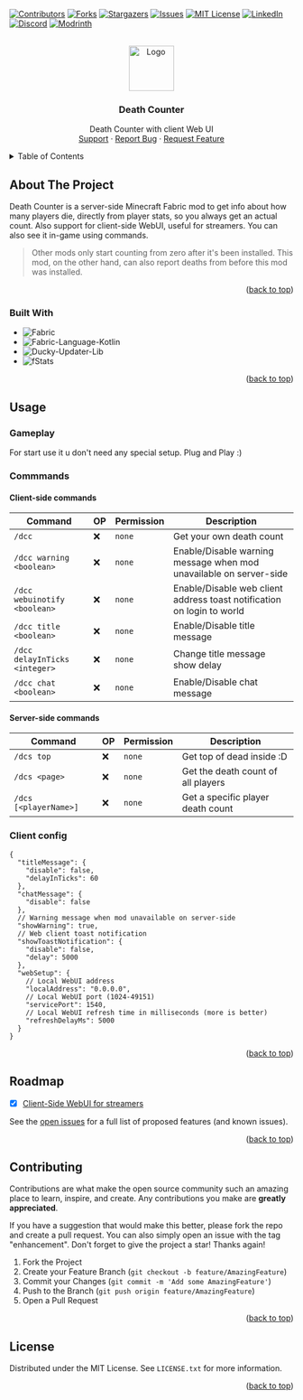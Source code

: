 <a name="readme-top"></a>

[![Contributors][contributors-shield]][contributors-url]
[![Forks][forks-shield]][forks-url]
[![Stargazers][stars-shield]][stars-url]
[![Issues][issues-shield]][issues-url]
[![MIT License][license-shield]][license-url]
[![LinkedIn][linkedin-shield]][linkedin-url]
[![Discord][discord-shield]][discord-url]
[![Modrinth][modrinth-shield]][modrinth-url]

<br />
<div align="center">
  <a href="https://github.com/syorito-hatsuki/death-counter">
    <img src="https://github.com/syorito-hatsuki/death-counter/blob/1.20/src/main/resources/assets/deathcounter/icon.png?raw=true" alt="Logo" width="80" height="80">
  </a>

<h3 align="center">Death Counter</h3>

  <p align="center">
    Death Counter with client Web UI
    <br />
    <a href="https://discord.gg/pbwnMwnUD6">Support</a>
    ·
    <a href="https://github.com/syorito-hatsuki/death-counter/issues">Report Bug</a>
    ·
    <a href="https://github.com/syorito-hatsuki/death-counter/issues">Request Feature</a>
  </p>
</div>

<details>
  <summary>Table of Contents</summary>
  <ol>
    <li>
      <a href="#about-the-project">About The Project</a>
      <ul>
        <li><a href="#built-with">Built With</a></li>
      </ul>
    </li>
    <li>
      <a href="#usage">Usage</a>
      <ul>
        <li><a href="#gameplay">Gameplay</a></li>
        <li>
          <a href="#commmands">Commmands</a>
          <ul>
            <li><a href="#client-side-commands">Client-side commands</a></li>
            <li><a href="#server-side-commands">Server-side commands</a></li>
          </ul>
        </li>
        <li><a href="#client-config">Client Config</a></li>
      </ul>
    </li>
    <li><a href="#roadmap">Roadmap</a></li>
    <li><a href="#contributing">Contributing</a></li>
    <li><a href="#license">License</a></li>
  </ol>
</details>

## About The Project

Death Counter is a server-side Minecraft Fabric mod to get info about how many players die, directly from player stats,
so you always get an actual count. Also support for client-side WebUI, useful for streamers. You can also see it in-game
using commands.

> Other mods only start counting from zero after it's been installed. This mod, on the other hand, can also report
> deaths from before this mod was installed.

<p align="right">(<a href="#readme-top">back to top</a>)</p>

### Built With

* ![Fabric][fabric]
* ![Fabric-Language-Kotlin][fabric-language-kotlin]
* ![Ducky-Updater-Lib][ducky-updater-lib]
* ![fStats][fstats]

<p align="right">(<a href="#readme-top">back to top</a>)</p>

## Usage

### Gameplay

For start use it u don't need any special setup. Plug and Play :)

### Commmands

#### Client-side commands

| Command                       | OP | Permission | Description                                                            |
|-------------------------------|----|------------|------------------------------------------------------------------------|
| `/dcc`                        | ❌  | `none`     | Get your own death count                                               |
| `/dcc warning <boolean>`      | ❌  | `none`     | Enable/Disable warning message when mod unavailable on server-side     |
| `/dcc webuinotify <boolean>`  | ❌  | `none`     | Enable/Disable web client address toast notification on login to world |
| `/dcc title <boolean>`        | ❌  | `none`     | Enable/Disable title message                                           |
| `/dcc delayInTicks <integer>` | ❌  | `none`     | Change title message show delay                                        |
| `/dcc chat <boolean>`         | ❌  | `none`     | Enable/Disable chat message                                            |

#### Server-side commands

| Command               | OP | Permission | Description                        |
|-----------------------|----|------------|------------------------------------|
| `/dcs top`            | ❌  | `none`     | Get top of dead inside :D          |
| `/dcs <page>`         | ❌  | `none`     | Get the death count of all players |
| `/dcs [<playerName>]` | ❌  | `none`     | Get a specific player death count  |

### Client config

```json5
{
  "titleMessage": {
    "disable": false,
    "delayInTicks": 60
  },
  "chatMessage": {
    "disable": false
  },
  // Warning message when mod unavailable on server-side
  "showWarning": true,
  // Web client toast notification
  "showToastNotification": {
    "disable": false,
    "delay": 5000
  },
  "webSetup": {
    // Local WebUI address
    "localAddress": "0.0.0.0",
    // Local WebUI port (1024-49151)
    "servicePort": 1540,
    // Local WebUI refresh time in milliseconds (more is better)
    "refreshDelayMs": 5000
  }
}
```

<p align="right">(<a href="#readme-top">back to top</a>)</p>

## Roadmap

- [x] [Client-Side WebUI for streamers](https://github.com/syorito-hatsuki/death-counter/blob/1.20/obs-integration.md)

See the [open issues](https://github.com/syorito-hatsuki/death-counter/issues) for a full list of proposed features (and
known issues).

<p align="right">(<a href="#readme-top">back to top</a>)</p>

## Contributing

Contributions are what make the open source community such an amazing place to learn, inspire, and create. Any
contributions you make are **greatly appreciated**.

If you have a suggestion that would make this better, please fork the repo and create a pull request. You can also
simply open an issue with the tag "enhancement".
Don't forget to give the project a star! Thanks again!

1. Fork the Project
2. Create your Feature Branch (`git checkout -b feature/AmazingFeature`)
3. Commit your Changes (`git commit -m 'Add some AmazingFeature'`)
4. Push to the Branch (`git push origin feature/AmazingFeature`)
5. Open a Pull Request

<p align="right">(<a href="#readme-top">back to top</a>)</p>

## License

Distributed under the MIT License. See `LICENSE.txt` for more information.

<p align="right">(<a href="#readme-top">back to top</a>)</p>

[contributors-shield]: https://img.shields.io/github/contributors/syorito-hatsuki/death-counter.svg?style=for-the-badge

[contributors-url]: https://github.com/syorito-hatsuki/death-counter/graphs/contributors

[forks-shield]: https://img.shields.io/github/forks/syorito-hatsuki/death-counter.svg?style=for-the-badge

[forks-url]: https://github.com/syorito-hatsuki/death-counter/network/members

[stars-shield]: https://img.shields.io/github/stars/syorito-hatsuki/death-counter.svg?style=for-the-badge

[stars-url]: https://github.com/syorito-hatsuki/death-counter/stargazers

[issues-shield]: https://img.shields.io/github/issues/syorito-hatsuki/death-counter.svg?style=for-the-badge

[issues-url]: https://github.com/syorito-hatsuki/death-counter/issues

[license-shield]: https://img.shields.io/github/license/syorito-hatsuki/death-counter.svg?style=for-the-badge

[license-url]: https://github.com/syorito-hatsuki/death-counter/blob/master/LICENSE.txt

[linkedin-shield]: https://img.shields.io/badge/-LinkedIn-black.svg?style=for-the-badge&logo=linkedin&colorB=555

[linkedin-url]: https://linkedin.com/in/kit-lehto

[fabric]: https://img.shields.io/badge/fabric%20api-DBD0B4?style=for-the-badge

[fabric-language-kotlin]: https://img.shields.io/badge/fabric%20language%20kotlin-7F52FF?style=for-the-badge&logo=kotlin&logoColor=white

[ducky-updater-lib]: https://img.shields.io/badge/ducky%20updater%20lib-1bd96a?style=for-the-badge

[fstats]: https://img.shields.io/badge/fStats-111111?style=for-the-badge

[discord-shield]: https://img.shields.io/discord/1032138561618726952?logo=discord&logoColor=white&style=for-the-badge&label=Discord

[discord-url]: https://discord.gg/pbwnMwnUD6

[modrinth-shield]: https://img.shields.io/modrinth/v/death-counter?label=Modrinth&style=for-the-badge

[modrinth-url]: https://modrinth.com/mod/death-counter
